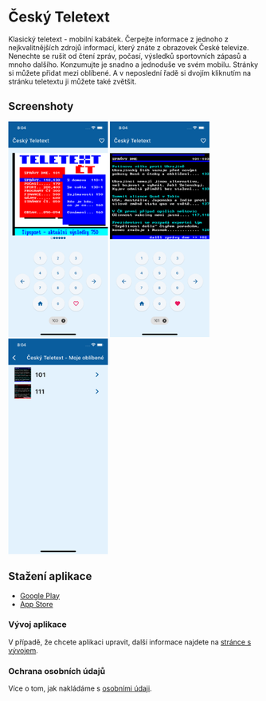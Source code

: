 # Český Teletext

Klasický teletext -  mobilní kabátek. Čerpejte informace z jednoho z nejkvalitnějších zdrojů informací, který znáte z obrazovek České televize.
Nenechte se rušit od čtení zpráv, počasí, výsledků sportovních zápasů a mnoho dalšího. Konzumujte je snadno a jednoduše ve svém mobilu. Stránky si můžete přidat mezi oblíbené. A v neposlední řadě si dvojím kliknutím na stránku teletextu ji můžete také zvětšit.

## Screenshoty

<p float="left">

<img src="./assets/images/screenshots/teletext-homepage.png" width="200" alt="teletext-homepage">
<img src="./assets/images/screenshots/teletext-some-page.png" width="200" alt="teletext-some-page">
<img src="./assets/images/screenshots/teletext-my-favorites.png" width="200" alt="teletext-my-favorites">
</p>

## Stažení aplikace

-   [Google Play](https://play.google.com/store/apps/details?id=com.danielrataj.ceskyteletext)
-   [App Store](https://apps.apple.com/us/app/%C4%8Desk%C3%BD-teletext/id1626040724)

### Vývoj aplikace

V případě, že chcete aplikaci upravit, další informace najdete na [stránce s vývojem](/docs/development.md).

### Ochrana osobních údajů

Více o tom, jak nakládáme s [osobními údaji](/docs/privacy-policy.md).
